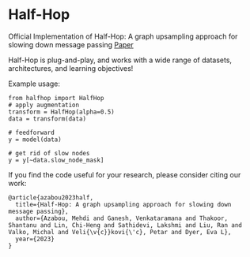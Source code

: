 # Half-Hop
Official Implementation of Half-Hop: A graph upsampling approach for slowing down message passing [Paper](https://openreview.net/forum?id=lXczFIwQkv)

Half-Hop is plug-and-play, and works with a wide range of datasets, architectures, and learning objectives!

Example usage:
```python3
from halfhop import HalfHop
# apply augmentation
transform = HalfHop(alpha=0.5)
data = transform(data)

# feedforward
y = model(data)

# get rid of slow nodes 
y = y[~data.slow_node_mask]
```

If you find the code useful for your research, please consider citing our work:
```
@article{azabou2023half,
  title={Half-Hop: A graph upsampling approach for slowing down message passing},
  author={Azabou, Mehdi and Ganesh, Venkataramana and Thakoor, Shantanu and Lin, Chi-Heng and Sathidevi, Lakshmi and Liu, Ran and Valko, Michal and Veli{\v{c}}kovi{\'c}, Petar and Dyer, Eva L},
  year={2023}
}
```
